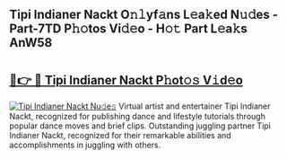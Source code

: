 ## Tipi Indianer Nackt O𝚗𝚕yf𝚊ns L𝚎a𝚔ed N𝚞𝚍es - Part-7TD P𝚑𝚘tos Vi𝚍𝚎o - H𝚘𝚝 Part L𝚎a𝚔s AnW58

# <h2><a href="http://kfbpq3.oniu.top/?m=Tipi+Indianer+Nackt">🔗👉 🔴 Tipi Indianer Nackt P𝚑ot𝚘𝚜 V𝚒d𝚎o</a></h2>

[![Tipi Indianer Nackt Nu𝚍e𝚜](https://i.imgur.com/0qMVB7G.gif)](http://kfbpq3.oniu.top/?m=Tipi+Indianer+Nackt)
Virtual artist and entertainer Tipi Indianer Nackt, recognized for publishing dance and lifestyle tutorials through popular dance moves and brief clips. Outstanding juggling partner Tipi Indianer Nackt, recognized for their remarkable abilities and accomplishments in juggling with others.  
